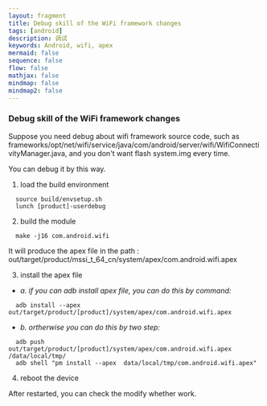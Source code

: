 ```yaml
---
layout: fragment
title: Debug skill of the WiFi framework changes
tags: [android]
description: 调试
keywords: Android, wifi, apex
mermaid: false
sequence: false
flow: false
mathjax: false
mindmap: false
mindmap2: false
---
```



### Debug skill of the WiFi framework changes

Suppose you need debug about wifi framework source code, such as frameworks/opt/net/wifi/service/java/com/android/server/wifi/WifiConnectivityManager.java, and you don't want flash system.img every time.

You can debug it by this way.



1. load the build environment

```
  source build/envsetup.sh
  lunch [product]-userdebug
```

2. build the module

```
  make -j16 com.android.wifi
```

It will produce the apex file in the path : out/target/product/mssi_t_64_cn/system/apex/com.android.wifi.apex

3. install the apex file

- *a. if you can adb install apex file, you can do this by command:*

```
  adb install --apex out/target/product/[product]/system/apex/com.android.wifi.apex
```

- *b. ortherwise you can do this by two step:*

```
  adb push out/target/product/[product]/system/apex/com.android.wifi.apex /data/local/tmp/
  adb shell "pm install --apex  data/local/tmp/com.android.wifi.apex"
```



4. reboot the device

After restarted, you can check the modify whether work.



